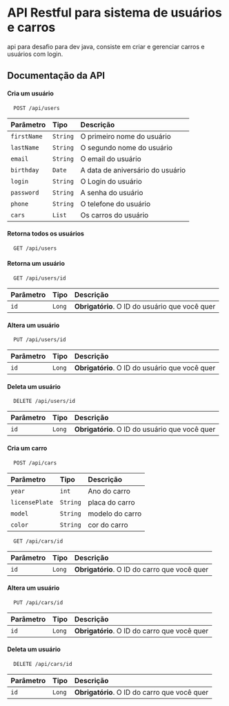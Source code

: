 
# API Restful para sistema de usuários e carros

api para desafio para dev java, consiste em criar e gerenciar carros e usuários com login.


## Documentação da API

#### Cria um usuário

```http
  POST /api/users
```

| Parâmetro   | Tipo       | Descrição                                   |
| :---------- | :--------- | :------------------------------------------ |
| `firstName`   | `String` | O primeiro nome do usuário  |
| `lastName`    | `String` | O segundo nome do usuário  |
| `email`       | `String` | O email do usuário  |
| `birthday`    | `Date`   | A data de aniversário do usuário  |
| `login`       | `String` | O Login do usuário  |
| `password`    | `String` | A senha do usuário  |
| `phone`       | `String` | O telefone do usuário  |
| `cars`        | `List`   | Os carros do usuário  |



#### Retorna todos os usuários

```http
  GET /api/users
```
#### Retorna um usuário

```http
  GET /api/users/id
```

| Parâmetro   | Tipo       | Descrição                                   |
| :---------- | :--------- | :------------------------------------------ |
| `id`      | `Long` | **Obrigatório**. O ID do usuário que você quer |

#### Altera um usuário

```http
  PUT /api/users/id
```

| Parâmetro   | Tipo       | Descrição                                   |
| :---------- | :--------- | :------------------------------------------ |
| `id`      | `Long` | **Obrigatório**. O ID do usuário que você quer |

#### Deleta um usuário

```http
  DELETE /api/users/id
```

| Parâmetro   | Tipo       | Descrição                                   |
| :---------- | :--------- | :------------------------------------------ |
| `id`      | `Long` | **Obrigatório**. O ID do usuário que você quer |



#### Cria um carro

```http
  POST /api/cars
```

| Parâmetro   | Tipo       | Descrição                                   |
| :---------- | :--------- | :------------------------------------------ |
| `year`        | `int`     | Ano do carro  |
| `licensePlate`| `String`  | placa do carro |
| `model`       | `String`  | modelo do carro  |
| `color`       | `String`  | cor do carro  |


```http
  GET /api/cars/id
```

| Parâmetro   | Tipo       | Descrição                                   |
| :---------- | :--------- | :------------------------------------------ |
| `id`      | `Long` | **Obrigatório**. O ID do carro que você quer |

#### Altera um usuário

```http
  PUT /api/cars/id
```

| Parâmetro   | Tipo       | Descrição                                   |
| :---------- | :--------- | :------------------------------------------ |
| `id`      | `Long` | **Obrigatório**. O ID do carro que você quer |

#### Deleta um usuário

```http
  DELETE /api/cars/id
```

| Parâmetro   | Tipo       | Descrição                                   |
| :---------- | :--------- | :------------------------------------------ |
| `id`      | `Long` | **Obrigatório**. O ID do carro que você quer |
